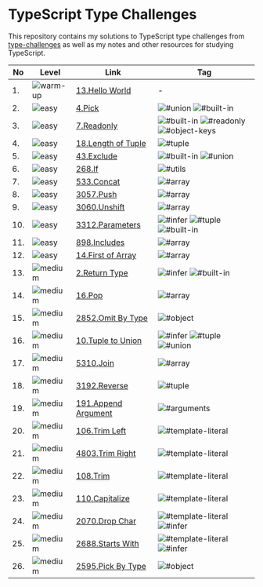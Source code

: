 # TypeScript Type Challenges

This repository contains my solutions to TypeScript type challenges from [type-challenges](https://github.com/type-challenges/type-challenges) as well as my notes and other resources for studying TypeScript.

| No  | Level                                                                  | Link                                                   | Tag                                                                                                                                                                                                                                      |
| --- | ---------------------------------------------------------------------- | ------------------------------------------------------ | ---------------------------------------------------------------------------------------------------------------------------------------------------------------------------------------------------------------------------------------- |
| 1.  | <img src="https://img.shields.io/badge/-warm--up-teal" alt="warm-up"/> | [13.Hello World](./warm-up/13-hello-world.md)          | -                                                                                                                                                                                                                                        |
| 2.  | <img src="https://img.shields.io/badge/-easy-7aad0c" alt="easy"/>      | [4.Pick](./easy/4-pick.md)                             | <img src="https://img.shields.io/badge/-%23union-999" alt="#union"/> <img src="https://img.shields.io/badge/-%23built--in-999" alt="#built-in"/>                                                                                         |
| 3.  | <img src="https://img.shields.io/badge/-easy-7aad0c" alt="easy"/>      | [7.Readonly](./easy/7-readonly.md)                     | <img src="https://img.shields.io/badge/-%23built--in-999" alt="#built-in"/> <img src="https://img.shields.io/badge/-%23readonly-999" alt="#readonly"/> <img src="https://img.shields.io/badge/-%23object--keys-999" alt="#object-keys"/> |
| 4.  | <img src="https://img.shields.io/badge/-easy-7aad0c" alt="easy"/>      | [18.Length of Tuple](./easy/18-length-of-tuple.md)     | <img src="https://img.shields.io/badge/-%23tuple-999" alt="#tuple"/>                                                                                                                                                                     |
| 5.  | <img src="https://img.shields.io/badge/-easy-7aad0c" alt="easy"/>      | [43.Exclude](./easy/43-exclude.md)                     | <img src="https://img.shields.io/badge/-%23built--in-999" alt="#built-in"/> <img src="https://img.shields.io/badge/-%23union-999" alt="#union"/>                                                                                         |
| 6.  | <img src="https://img.shields.io/badge/-easy-7aad0c" alt="easy"/>      | [268.If](./easy/268-if.md)                             | <img src="https://img.shields.io/badge/-%23utils-999" alt="#utils"/>                                                                                                                                                                     |
| 7.  | <img src="https://img.shields.io/badge/-easy-7aad0c" alt="easy"/>      | [533.Concat](./easy/533-concat.md)                     | <img src="https://img.shields.io/badge/-%23array-999" alt="#array"/>                                                                                                                                                                     |
| 8.  | <img src="https://img.shields.io/badge/-easy-7aad0c" alt="easy"/>      | [3057.Push](./easy/3057-push.md)                       | <img src="https://img.shields.io/badge/-%23array-999" alt="#array"/>                                                                                                                                                                     |
| 9.  | <img src="https://img.shields.io/badge/-easy-7aad0c" alt="easy"/>      | [3060.Unshift](./easy/3060-unshift.md)                 | <img src="https://img.shields.io/badge/-%23array-999" alt="#array"/>                                                                                                                                                                     |
| 10. | <img src="https://img.shields.io/badge/-easy-7aad0c" alt="easy"/>      | [3312.Parameters](./easy/3312-parameters.md)           | <img src="https://img.shields.io/badge/-%23infer-999" alt="#infer"/> <img src="https://img.shields.io/badge/-%23tuple-999" alt="#tuple"/> <img src="https://img.shields.io/badge/-%23built--in-999" alt="#built-in"/>                    |
| 11. | <img src="https://img.shields.io/badge/-easy-7aad0c" alt="easy"/>      | [898.Includes](./easy/898-includes.md)                 | <img src="https://img.shields.io/badge/-%23array-999" alt="#array"/>                                                                                                                                                                     |
| 12. | <img src="https://img.shields.io/badge/-easy-7aad0c" alt="easy"/>      | [14.First of Array](./easy/14-first-of-array.md)       | <img src="https://img.shields.io/badge/-%23array-999" alt="#array"/>                                                                                                                                                                     |
| 13. | <img src="https://img.shields.io/badge/-medium-d9901a" alt="medium"/>  | [2.Return Type](./medium/2-return-type.md)             | <img src="https://img.shields.io/badge/-%23infer-999" alt="#infer"/> <img src="https://img.shields.io/badge/-%23built--in-999" alt="#built-in"/>                                                                                         |
| 14. | <img src="https://img.shields.io/badge/-medium-d9901a" alt="medium"/>  | [16.Pop](./medium/16-pop.md)                           | <img src="https://img.shields.io/badge/-%23array-999" alt="#array"/>                                                                                                                                                                     |
| 15. | <img src="https://img.shields.io/badge/-medium-d9901a" alt="medium"/>  | [2852.Omit By Type](./medium/2852-omit-by-type.md)     | <img src="https://img.shields.io/badge/-%23object-999" alt="#object"/>                                                                                                                                                                   |
| 16. | <img src="https://img.shields.io/badge/-medium-d9901a" alt="medium"/>  | [10.Tuple to Union](./medium/10-tuple-to-union.md)     | <img src="https://img.shields.io/badge/-%23infer-999" alt="#infer"/> <img src="https://img.shields.io/badge/-%23tuple-999" alt="#tuple"/> <img src="https://img.shields.io/badge/-%23union-999" alt="#union"/>                           |
| 17. | <img src="https://img.shields.io/badge/-medium-d9901a" alt="medium"/>  | [5310.Join](./medium/5310-join.md)                     | <img src="https://img.shields.io/badge/-%23array-999" alt="#array"/>                                                                                                                                                                     |
| 18. | <img src="https://img.shields.io/badge/-medium-d9901a" alt="medium"/>  | [3192.Reverse](./medium/3192-reverse.md)               | <img src="https://img.shields.io/badge/-%23tuple-999" alt="#tuple"/>                                                                                                                                                                     |
| 19. | <img src="https://img.shields.io/badge/-medium-d9901a" alt="medium"/>  | [191.Append Argument](./medium/191-append-argument.md) | <img src="https://img.shields.io/badge/-%23arguments-999" alt="#arguments"/>                                                                                                                                                             |
| 20. | <img src="https://img.shields.io/badge/-medium-d9901a" alt="medium"/>  | [106.Trim Left](./medium/106-trim-left.md)             | <img src="https://img.shields.io/badge/-%23template--literal-999" alt="#template-literal"/>                                                                                                                                              |
| 21. | <img src="https://img.shields.io/badge/-medium-d9901a" alt="medium"/>  | [4803.Trim Right](./medium/4803-trim-right.md)         | <img src="https://img.shields.io/badge/-%23template--literal-999" alt="#template-literal"/>                                                                                                                                              |
| 22. | <img src="https://img.shields.io/badge/-medium-d9901a" alt="medium"/>  | [108.Trim](./medium/108-trim.md)                       | <img src="https://img.shields.io/badge/-%23template--literal-999" alt="#template-literal"/>                                                                                                                                              |
| 23. | <img src="https://img.shields.io/badge/-medium-d9901a" alt="medium"/>  | [110.Capitalize](./medium/110-capitalize.md)           | <img src="https://img.shields.io/badge/-%23template--literal-999" alt="#template-literal"/>                                                                                                                                              |
| 24. | <img src="https://img.shields.io/badge/-medium-d9901a" alt="medium"/>  | [2070.Drop Char](./medium/110-capitalize.md)           | <img src="https://img.shields.io/badge/-%23template--literal-999" alt="#template-literal"/> <img src="https://img.shields.io/badge/-%23infer-999" alt="#infer"/>                                                                         |
| 25. | <img src="https://img.shields.io/badge/-medium-d9901a" alt="medium"/>  | [2688.Starts With](./medium/2688-starts-with.md)       | <img src="https://img.shields.io/badge/-%23template--literal-999" alt="#template-literal"/> <img src="https://img.shields.io/badge/-%23infer-999" alt="#infer"/>                                                                         |
| 26. | <img src="https://img.shields.io/badge/-medium-d9901a" alt="medium"/>  | [2595.Pick By Type](./medium/2595-pick-by-type.md)     | <img src="https://img.shields.io/badge/-%23object-999" alt="#object"/>                                                                                                                                                                   |
